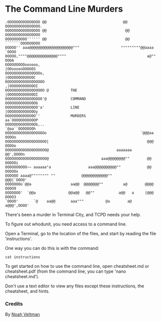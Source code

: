 The Command Line Murders
========================

	.OOOOOOOOOOOOOOO @@                                   @@ OOOOOOOOOOOOOOOO.
	OOOOOOOOOOOOOOOO @@                                    @@ OOOOOOOOOOOOOOOO
	OOOOOOOOOO'''''' @@                                    @@ ```````OOOOOOOOO
	OOOOO'' aaa@@@@@@@@@@@@@@@@@@@@"""                   """""""""@@aaaa `OOOO
	OOOOO,""""@@@@@@@@@@@@@@""""                                     a@"" OOOA
	OOOOOOOOOoooooo,                                            |OOoooooOOOOOS
	OOOOOOOOOOOOOOOOo,                                          |OOOOOOOOOOOOC
	OOOOOOOOOOOOOOOOOO                                         ,|OOOOOOOOOOOOI
	OOOOOOOOOOOOOOOOOO @          THE                          |OOOOOOOOOOOOOI
	OOOOOOOOOOOOOOOOO'@           COMMAND                      OOOOOOOOOOOOOOb
	OOOOOOOOOOOOOOO'a'            LINE                         |OOOOOOOOOOOOOy
	OOOOOOOOOOOOOO''              MURDERS                      aa`OOOOOOOOOOOP
	OOOOOOOOOOOOOOb,..                                          `@aa``OOOOOOOh
	OOOOOOOOOOOOOOOOOOo                                           `@@@aa OOOOo
	OOOOOOOOOOOOOOOOOOO|                                             @@@ OOOOe
	OOOOOOOOOOOOOOOOOOO@                               aaaaaaa       @@',OOOOn
	OOOOOOOOOOOOOOOOOOO@                        aaa@@@@@@@@""        @@ OOOOOi
	OOOOOOOOOO~~ aaaaaa"a                 aaa@@@@@@@@@@""            @@ OOOOOx
	OOOOOO aaaa@"""""""" ""            @@@@@@@@@@@@""               @@@|`OOOO'
	OOOOOOOo`@@a                  aa@@  @@@@@@@""         a@        @@@@ OOOO9
	OOOOOOO'  `@@a               @@a@@   @@""           a@@   a     |@@@ OOOO3
	`OOOO'       `@    aa@@       aaa"""          @a        a@     a@@@',OOOO'


There's been a murder in Terminal City, and TCPD needs your help.

To figure out whodunit, you need access to a command line.

Open a Terminal, go to the location of the files, and start by reading the file 'instructions'.

One way you can do this is with the command:

	cat instructions

To get started on how to use the command line, open cheatsheet.md or cheatsheet.pdf (from the command line, you can type 'nano cheatsheet.md').

Don't use a text editor to view any files except these instructions, the cheatsheet, and hints.

### Credits

By [Noah Veltman](@veltman)
